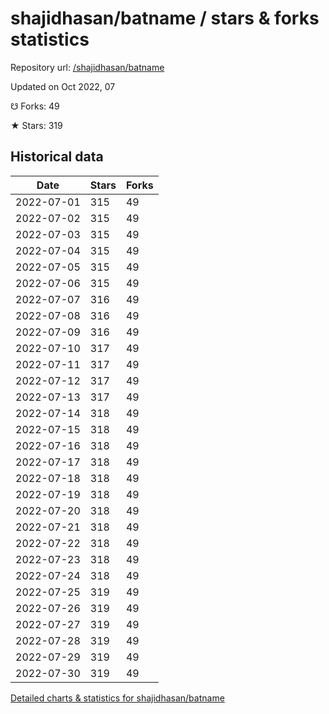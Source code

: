 # shajidhasan/batname / stars & forks statistics

Repository url: [/shajidhasan/batname](https://github.com/shajidhasan/batname)

Updated on Oct 2022, 07

☋ Forks: 49

★ Stars: 319

## Historical data
| Date | Stars | Forks |
|------|-------|-------|
| 2022-07-01 | 315 | 49 | 
| 2022-07-02 | 315 | 49 | 
| 2022-07-03 | 315 | 49 | 
| 2022-07-04 | 315 | 49 | 
| 2022-07-05 | 315 | 49 | 
| 2022-07-06 | 315 | 49 | 
| 2022-07-07 | 316 | 49 | 
| 2022-07-08 | 316 | 49 | 
| 2022-07-09 | 316 | 49 | 
| 2022-07-10 | 317 | 49 | 
| 2022-07-11 | 317 | 49 | 
| 2022-07-12 | 317 | 49 | 
| 2022-07-13 | 317 | 49 | 
| 2022-07-14 | 318 | 49 | 
| 2022-07-15 | 318 | 49 | 
| 2022-07-16 | 318 | 49 | 
| 2022-07-17 | 318 | 49 | 
| 2022-07-18 | 318 | 49 | 
| 2022-07-19 | 318 | 49 | 
| 2022-07-20 | 318 | 49 | 
| 2022-07-21 | 318 | 49 | 
| 2022-07-22 | 318 | 49 | 
| 2022-07-23 | 318 | 49 | 
| 2022-07-24 | 318 | 49 | 
| 2022-07-25 | 319 | 49 | 
| 2022-07-26 | 319 | 49 | 
| 2022-07-27 | 319 | 49 | 
| 2022-07-28 | 319 | 49 | 
| 2022-07-29 | 319 | 49 | 
| 2022-07-30 | 319 | 49 | 


[Detailed charts & statistics for shajidhasan/batname](https://reviewgithub.com/rep/shajidhasan/batname)
